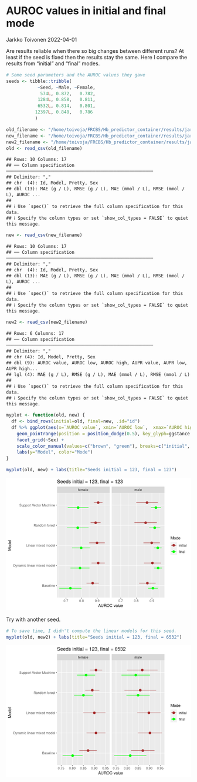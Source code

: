 AUROC values in initial and final mode
================
Jarkko Toivonen
2022-04-01

Are results reliable when there so big changes between different runs?
At least if the seed is fixed then the results stay the same. Here I
compare the results from “initial” and “final” modes.

``` r
# Some seed parameters and the AUROC values they gave
seeds <- tibble::tribble(
            ~Seed, ~Male, ~Female,
             574L, 0.872,   0.782,
            1284L, 0.858,   0.811,
            6532L, 0.814,   0.801,
           12397L, 0.848,   0.786
           )
```

``` r
old_filename <- "/home/toivoja/FRCBS/Hb_predictor_container/results/jarkko-2022-02-09-all-10k/summary.csv"    # seed 123
new_filename <- "/home/toivoja/FRCBS/Hb_predictor_container/results/jarkko-2022-03-31-all-final/summary.csv"  # seed 123
new2_filename <- "/home/toivoja/FRCBS/Hb_predictor_container/results/jarkko-2022-03-31-all-final2/summary.csv"  # seed 6532
old <- read_csv(old_filename)
```

    ## Rows: 10 Columns: 17
    ## ── Column specification ────────────────────────────────────────────────────────
    ## Delimiter: ","
    ## chr  (4): Id, Model, Pretty, Sex
    ## dbl (13): MAE (g / L), RMSE (g / L), MAE (mmol / L), RMSE (mmol / L), AUROC ...
    ## 
    ## ℹ Use `spec()` to retrieve the full column specification for this data.
    ## ℹ Specify the column types or set `show_col_types = FALSE` to quiet this message.

``` r
new <- read_csv(new_filename)
```

    ## Rows: 10 Columns: 17
    ## ── Column specification ────────────────────────────────────────────────────────
    ## Delimiter: ","
    ## chr  (4): Id, Model, Pretty, Sex
    ## dbl (13): MAE (g / L), RMSE (g / L), MAE (mmol / L), RMSE (mmol / L), AUROC ...
    ## 
    ## ℹ Use `spec()` to retrieve the full column specification for this data.
    ## ℹ Specify the column types or set `show_col_types = FALSE` to quiet this message.

``` r
new2 <- read_csv(new2_filename)
```

    ## Rows: 6 Columns: 17
    ## ── Column specification ────────────────────────────────────────────────────────
    ## Delimiter: ","
    ## chr (4): Id, Model, Pretty, Sex
    ## dbl (9): AUROC value, AUROC low, AUROC high, AUPR value, AUPR low, AUPR high...
    ## lgl (4): MAE (g / L), RMSE (g / L), MAE (mmol / L), RMSE (mmol / L)
    ## 
    ## ℹ Use `spec()` to retrieve the full column specification for this data.
    ## ℹ Specify the column types or set `show_col_types = FALSE` to quiet this message.

``` r
myplot <- function(old, new) {
  df <- bind_rows(initial=old, final=new, .id="id")
  df %>% ggplot(aes(x=`AUROC value`, xmin=`AUROC low`,  xmax=`AUROC high`, y=Pretty, color=id)) +
    geom_pointrange(position = position_dodge(0.5), key_glyph=ggstance::draw_key_pointrangeh) + 
    facet_grid(~Sex) + 
    scale_color_manual(values=c("brown", "green"), breaks=c("initial", "final")) +
    labs(y="Model", color="Mode")
}
```

``` r
myplot(old, new) + labs(title="Seeds initial = 123, final = 123")
```

![](check_confidence_intervals_files/figure-gfm/unnamed-chunk-3-1.png)<!-- -->

Try with another seed.

``` r
# To save time, I didn't compute the linear models for this seed.
myplot(old, new2) + labs(title="Seeds initial = 123, final = 6532")
```

![](check_confidence_intervals_files/figure-gfm/unnamed-chunk-4-1.png)<!-- -->
